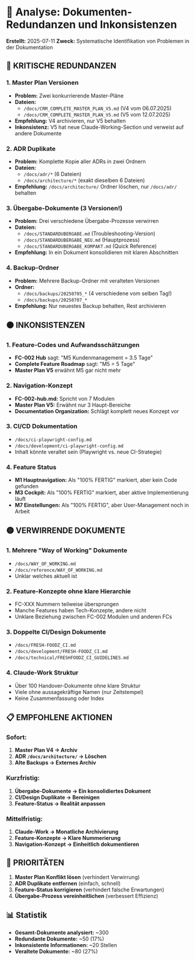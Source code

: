 # 📄 Analyse: Dokumenten-Redundanzen und Inkonsistenzen

**Erstellt:** 2025-07-11
**Zweck:** Systematische Identifikation von Problemen in der Dokumentation

## 🔴 KRITISCHE REDUNDANZEN

### 1. Master Plan Versionen
- **Problem:** Zwei konkurrierende Master-Pläne
- **Dateien:**
  - `/docs/CRM_COMPLETE_MASTER_PLAN_V5.md` (V4 vom 06.07.2025)
  - `/docs/CRM_COMPLETE_MASTER_PLAN_V5.md` (V5 vom 12.07.2025)
- **Empfehlung:** V4 archivieren, nur V5 behalten
- **Inkonsistenz:** V5 hat neue Claude-Working-Section und verweist auf andere Dokumente

### 2. ADR Duplikate
- **Problem:** Komplette Kopie aller ADRs in zwei Ordnern
- **Dateien:**
  - `/docs/adr/*` (6 Dateien)
  - `/docs/architecture/*` (exakt dieselben 6 Dateien)
- **Empfehlung:** `/docs/architecture/` Ordner löschen, nur `/docs/adr/` behalten

### 3. Übergabe-Dokumente (3 Versionen!)
- **Problem:** Drei verschiedene Übergabe-Prozesse verwirren
- **Dateien:**
  - `/docs/STANDARDUBERGABE.md` (Troubleshooting-Version)
  - `/docs/STANDARDUBERGABE_NEU.md` (Hauptprozess)
  - `/docs/STANDARDUBERGABE_KOMPAKT.md` (Quick Reference)
- **Empfehlung:** In ein Dokument konsolidieren mit klaren Abschnitten

### 4. Backup-Ordner
- **Problem:** Mehrere Backup-Ordner mit veralteten Versionen
- **Ordner:**
  - `/docs/backups/20250705_*` (4 verschiedene vom selben Tag!)
  - `/docs/backups/20250707_*`
- **Empfehlung:** Nur neuestes Backup behalten, Rest archivieren

## 🟠 INKONSISTENZEN

### 1. Feature-Codes und Aufwandsschätzungen
- **FC-002 Hub** sagt: "M5 Kundenmanagement = 3.5 Tage"
- **Complete Feature Roadmap** sagt: "M5 = 5 Tage"
- **Master Plan V5** erwähnt M5 gar nicht mehr

### 2. Navigation-Konzept
- **FC-002-hub.md:** Spricht von 7 Modulen
- **Master Plan V5:** Erwähnt nur 3 Haupt-Bereiche
- **Documentation Organization:** Schlägt komplett neues Konzept vor

### 3. CI/CD Dokumentation
- `/docs/ci-playwright-config.md`
- `/docs/development/ci-playwright-config.md`
- Inhalt könnte veraltet sein (Playwright vs. neue CI-Strategie)

### 4. Feature Status
- **M1 Hauptnavigation:** Als "100% FERTIG" markiert, aber kein Code gefunden
- **M3 Cockpit:** Als "100% FERTIG" markiert, aber aktive Implementierung läuft
- **M7 Einstellungen:** Als "100% FERTIG", aber User-Management noch in Arbeit

## 🟡 VERWIRRENDE DOKUMENTE

### 1. Mehrere "Way of Working" Dokumente
- `/docs/WAY_OF_WORKING.md`
- `/docs/reference/WAY_OF_WORKING.md`
- Unklar welches aktuell ist

### 2. Feature-Konzepte ohne klare Hierarchie
- FC-XXX Nummern teilweise übersprungen
- Manche Features haben Tech-Konzepte, andere nicht
- Unklare Beziehung zwischen FC-002 Modulen und anderen FCs

### 3. Doppelte CI/Design Dokumente
- `/docs/FRESH-FOODZ_CI.md`
- `/docs/development/FRESH-FOODZ_CI.md`
- `/docs/technical/FRESHFOODZ_CI_GUIDELINES.md`

### 4. Claude-Work Struktur
- Über 100 Handover-Dokumente ohne klare Struktur
- Viele ohne aussagekräftige Namen (nur Zeitstempel)
- Keine Zusammenfassung oder Index

## 📋 EMPFOHLENE AKTIONEN

### Sofort:
1. **Master Plan V4 → Archiv**
2. **ADR `/docs/architecture/` → Löschen**
3. **Alte Backups → Externes Archiv**

### Kurzfristig:
1. **Übergabe-Dokumente → Ein konsolidiertes Dokument**
2. **CI/Design Duplikate → Bereinigen**
3. **Feature-Status → Realität anpassen**

### Mittelfristig:
1. **Claude-Work → Monatliche Archivierung**
2. **Feature-Konzepte → Klare Nummerierung**
3. **Navigation-Konzept → Einheitlich dokumentieren**

## 🚨 PRIORITÄTEN

1. **Master Plan Konflikt lösen** (verhindert Verwirrung)
2. **ADR Duplikate entfernen** (einfach, schnell)
3. **Feature-Status korrigieren** (verhindert falsche Erwartungen)
4. **Übergabe-Prozess vereinheitlichen** (verbessert Effizienz)

## 📊 Statistik
- **Gesamt-Dokumente analysiert:** ~300
- **Redundante Dokumente:** ~50 (17%)
- **Inkonsistente Informationen:** ~20 Stellen
- **Veraltete Dokumente:** ~80 (27%)
